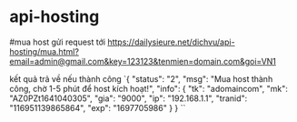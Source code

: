 # api-hosting

#mua host
gửi request tới https://dailysieure.net/dichvu/api-hosting/mua.html?email=admin@gmail.com&key=123123&tenmien=domain.com&goi=VN1

kết quả trả về nếu thành công `{
  "status": "2",
  "msg": "Mua host thành công, chờ 1-5 phút để host kích hoạt!",
  "info": {
    "tk": "adomaincom",
    "mk": "AZ0PZt1641040305",
    "gia": "9000",
    "ip": "192.168.1.1",
    "tranid": "116951139865864",
    "exp": "1697705986"
  }
}
``

